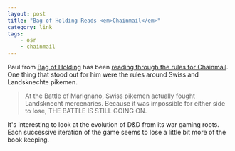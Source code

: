 ```yaml
---
layout: post
title: "Bag of Holding Reads <em>Chainmail</em>"
category: link
tags:
    - osr
    - chainmail
---
```


Paul from [Bag of Holding][1] has been [reading through the rules for Chainmail][2]. One thing that stood out for him were the rules around Swiss and Landsknechte pikemen.

> At the Battle of Marignano, Swiss pikemen actually fought Landsknecht mercenaries. Because it was impossible for either side to lose, THE BATTLE IS STILL GOING ON.

It's interesting to look at the evolution of D&D from its war gaming roots. Each successive iteration of the game seems to lose a little bit more of the book keeping.


[1]: http://blogofholding.com/
[2]: http://blogofholding.com/?p=4790
